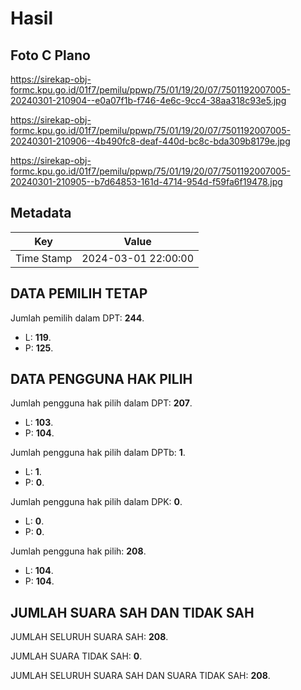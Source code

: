 # Hasil

## Foto C Plano

https://sirekap-obj-formc.kpu.go.id/01f7/pemilu/ppwp/75/01/19/20/07/7501192007005-20240301-210904--e0a07f1b-f746-4e6c-9cc4-38aa318c93e5.jpg

https://sirekap-obj-formc.kpu.go.id/01f7/pemilu/ppwp/75/01/19/20/07/7501192007005-20240301-210906--4b490fc8-deaf-440d-bc8c-bda309b8179e.jpg

https://sirekap-obj-formc.kpu.go.id/01f7/pemilu/ppwp/75/01/19/20/07/7501192007005-20240301-210905--b7d64853-161d-4714-954d-f59fa6f19478.jpg


## Metadata

| Key        | Value               |
| ---------- | ------------------- |
| Time Stamp | 2024-03-01 22:00:00 |


## DATA PEMILIH TETAP

Jumlah pemilih dalam DPT: **244**.
 * L: **119**.
 * P: **125**.

## DATA PENGGUNA HAK PILIH

Jumlah pengguna hak pilih dalam DPT: **207**.
 * L: **103**.
 * P: **104**.

Jumlah pengguna hak pilih dalam DPTb: **1**.
 * L: **1**.
 * P: **0**.

Jumlah pengguna hak pilih dalam DPK: **0**.
 * L: **0**.
 * P: **0**.

Jumlah pengguna hak pilih: **208**.
 * L: **104**.
 * P: **104**.

## JUMLAH SUARA SAH DAN TIDAK SAH

JUMLAH SELURUH SUARA SAH: **208**.

JUMLAH SUARA TIDAK SAH: **0**.

JUMLAH SELURUH SUARA SAH DAN SUARA TIDAK SAH: **208**.


